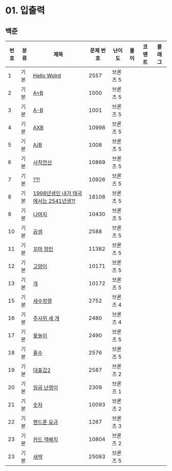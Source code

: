 # 01. 입출력


## 백준
| 번호 | 분류 | 제목                                                                 | 문제 번호 | 난이도   | 풀이 | 코멘트 | 플래그 |
|----|-----|--------------------------------------------------------------------|-------|-------|-----|---|---|
| 1  | 기본 | [Hello Wolrd](https://www.acmicpc.net/problem/2557)                | 2557  | 브론즈 5 |     |   |   |
| 2  | 기본 | [A+B](https://www.acmicpc.net/problem/1000)                        | 1000  | 브론즈 5 |     |   |   |
| 3  | 기본 | [A-B](https://www.acmicpc.net/problem/1001)                        | 1001  | 브론즈 5 |     |   |   |
| 4  | 기본 | [AXB](https://www.acmicpc.net/problem/10998)                       | 10998 | 브론즈 5 |     |   |   |
| 5  | 기본 | [A/B](https://www.acmicpc.net/problem/1008)                        | 1008  | 브론즈 5 |     |   |   |
| 6  | 기본 | [사칙연산](https://www.acmicpc.net/problem/10869)                      | 10869 | 브론즈 5 |     |   |   |
| 7  | 기본 | [??!](https://www.acmicpc.net/problem/10926)                       | 10926 | 브론즈 5 |     |   |   |
| 8  | 기본 | [1998년생인 내가 태국에서는 2541년생?!](https://www.acmicpc.net/problem/18108) | 18108 | 브론즈 5 |     |   |   |
| 9  | 기본 | [나머지](https://www.acmicpc.net/problem/10430)                       | 10430 | 브론즈 5 |     |   |   |
| 10 | 기본 | [곱셈](https://www.acmicpc.net/problem/2588)                         | 2588  | 브론즈 5 |     |   |   |
| 11 | 기본 | [꼬마 정민](https://www.acmicpc.net/problem/11382)                     | 11382 | 브론즈 5 |     |   |   |
| 12 | 기본 | [고양이](https://www.acmicpc.net/problem/10171)                       | 10171 | 브론즈 5 |     |   |   |
| 13 | 기본 | [개](https://www.acmicpc.net/problem/10172)                         | 10172 | 브론즈 5 |     |   |   |
| 15 | 기본 | [세수정렬](https://www.acmicpc.net/problem/2752)                       | 2752  | 브론즈 4 |     |   |   |
| 16 | 기본 | [주사위 세 개](https://www.acmicpc.net/problem/2480)                    | 2480  | 브론즈 4 |     |   |   |
| 17 | 기본 | [윷놀이](https://www.acmicpc.net/problem/2490)                        | 2490  | 브론즈 5 |     |   |   |
| 18 | 기본 | [홀수](https://www.acmicpc.net/problem/2576)                         | 2576  | 브론즈 5 |     |   |   |
| 19 | 기본 | [대표값2](https://www.acmicpc.net/problem/2587)                       | 2587  | 브론즈 2 |     |   |   |
| 20 | 기본 | [일곱 난쟁이](https://www.acmicpc.net/problem/2309)                     | 2309  | 브론즈 1 |     |   |   |
| 21 | 기본 | [숫자](https://www.acmicpc.net/problem/10093)                        | 10093 | 브론즈 2 |     |   |   |
| 22 | 기본 | [핸드폰 요금](https://www.acmicpc.net/problem/1267)                     | 1267  | 브론즈 3 |     |   |   |
| 23 | 기본 | [카드 역배치](https://www.acmicpc.net/problem/10804)                    | 10804 | 브론즈 2 |     |   |   |
| 23 | 기본 | [새싹](https://www.acmicpc.net/problem/25083)                        | 25083 | 브론즈 5 |     |   |   |

